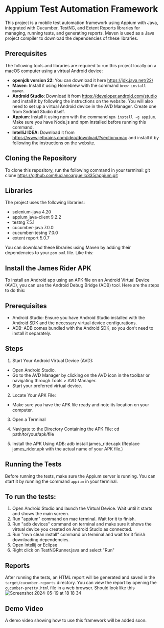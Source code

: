 # Appium Test Automation Framework

This project is a mobile test automation framework using Appium with Java, integrated with Cucumber, TestNG, and Extent Reports libraries for managing, running tests, and generating reports. Maven is used as a Java project compiler to download the dependencies of these libraries.

## Prerequisites

The following tools and libraries are required to run this project locally on a macOS computer using a virtual Android device:

- **openjdk version 22**: You can download it here https://jdk.java.net/22/
- **Maven**: Install it using Homebrew with the command `brew install maven`.
- **Android Studio**: Download it from https://developer.android.com/studio and install it by following the instructions on the website. You will also need to set up a virtual Android device in the AVD Manager. Create one from Sndroid Studio itself.
- **Appium**: Install it using npm with the command `npm install -g appium`. Make sure you have Node.js and npm installed before running this command.
- **IntelliJ IDEA**: Download it from https://www.jetbrains.com/idea/download/?section=mac and install it by following the instructions on the website.

## Cloning the Repository

To clone this repository, run the following command in your terminal: git clone https://github.com/lucianoarguello335/appium.git

## Libraries

The project uses the following libraries:

- selenium-java 4.20
- appium java-client 9.2.2
- testng 7.5.1
- cucumber-java 7.0.0
- cucumber-testng 7.0.0
- extent report 5.0.7

You can download these libraries using Maven by adding their dependencies to your `pom.xml` file. Like this:

## Install the James Rider APK
To install an Android app using an APK file on an Android Virtual Device (AVD), you can use the Android Debug Bridge (ADB) tool. Here are the steps to do this:

## Prerequisites
- Android Studio: Ensure you have Android Studio installed with the Android SDK and the necessary virtual device configurations.
- ADB: ADB comes bundled with the Android SDK, so you don't need to install it separately.

## Steps
1. Start Your Android Virtual Device (AVD):

- Open Android Studio.
- Go to the AVD Manager by clicking on the AVD icon in the toolbar or navigating through Tools > AVD Manager.
- Start your preferred virtual device.

2. Locate Your APK File:

- Make sure you have the APK file ready and note its location on your computer.

3. Open a Terminal
  
4. Navigate to the Directory Containing the APK File: cd path/to/your/apk/file

5. Install the APK Using ADB: adb install james_rider.apk (Replace james_rider.apk with the actual name of your APK file.)

## Running the Tests

Before running the tests, make sure the Appium server is running. You can start it by running the command `appium` in your terminal.

## To run the tests:
1. Open Android Studio and launch the Virtual Device. Wait until it starts and shows the main screen.
2. Run "appium" command on mac terminal. Wait for it to finish.
3. Run "adb devices" command on terminal and make sure it shows the virtual device you created on Android Studio as connected.
4. Run "mvn clean install" command on terminal and wait for it finish downloading dependencies.
5. Open Intellij or Eclipse
6. Right click on TestNGRunner.java and select "Run"


## Reports

After running the tests, an HTML report will be generated and saved in the `target/cucumber-reports` directory. You can view the report by opening the `cucumber-pretty.html` file in a web browser. Should look like this
![Screenshot 2024-05-19 at 18 18 34](https://github.com/lucianoarguello335/appium/assets/17627680/4d867b84-3fa7-4bee-bb9f-bf0b3dce6ca3)



## Demo Video

A demo video showing how to use this framework will be added soon.

